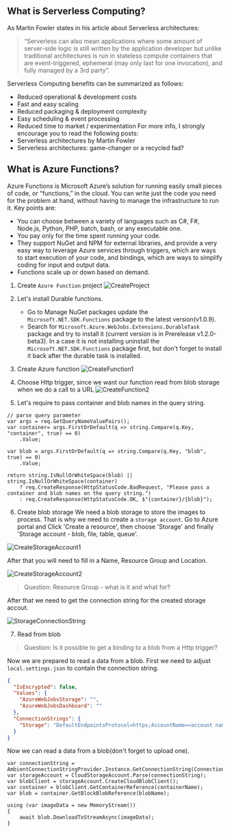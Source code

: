 ## What is Serverless Computing?
As Martin Fowler states in his article about Serverless architectures:

> “Serverless can also mean applications where some amount of server-side logic is still written by the application developer but unlike traditional architectures is run in stateless compute containers that are event-triggered, ephemeral (may only last for one invocation), and fully managed by a 3rd party”.

Serverless Computing benefits can be summarized as follows:
- Reduced operational & development costs
- Fast and easy scaling
- Reduced packaging & deployment complexity
- Easy scheduling & event processing
- Reduced time to market / experimentation
For more info, I strongly encourage you to read the following posts:
- Serverless architectures by Martin Fowler
- Serverless architectures: game-changer or a recycled fad?

## What is Azure Functions?
Azure Functions is Microsoft Azure’s solution for running easily small pieces of code, or “functions,” in the cloud. You can write just the code you need for the problem at hand, without having to manage the infrastructure to run it. Key points are:
- You can choose between a variety of languages such as C#, F#, Node.js, Python, PHP, batch, bash, or any executable one.
- You pay only for the time spent running your code.
- They support NuGet and NPM for external libraries, and provide a very easy way to leverage Azure services through triggers, which are ways to start execution of your code, and bindings, which are ways to simplify coding for input and output data.
- Functions scale up or down based on demand.

1. Create `Azure Function` project
![CreateProject]

2. Let's install Durable functions. 
   - Go to Manage NuGet packages update the `Microsoft.NET.SDK.Functions` package to the latest version(v1.0.9).
   - Search for `Microsoft.Azure.WebJobs.Extensions.DurableTask` package and try to install it (current version is in Prerelease v1.2.0-beta3). In a case it is not installing uninstall the `Microsoft.NET.SDK.Functions` package first, but don't forget to install it back after the durable task is installed.

3. Create Azure function
![CreateFunction1]

4. Choose Http trigger, since we want our function read from blob storage when we do a call to a URL
![CreateFunction2]

5. Let's require to pass container and blob names in the query string.
```CSharp
// parse query parameter
var args = req.GetQueryNameValuePairs();
var container= args.FirstOrDefault(q => string.Compare(q.Key, "container", true) == 0)
    .Value;

var blob = args.FirstOrDefault(q => string.Compare(q.Key, "blob", true) == 0)
    .Value;

return string.IsNullOrWhiteSpace(blob) || string.IsNullOrWhiteSpace(container)
    ? req.CreateResponse(HttpStatusCode.BadRequest, "Please pass a container and blob names on the query string.")
    : req.CreateResponse(HttpStatusCode.OK, $"{container}/{blob}");
```

6. Create blob storage
We need a blob storage to store the images to process. That is why we need to create a `storage account`. Go to Azure portal and Click 'Create a resource', then choose 'Storage' and finally 'Storage account - blob, file, table, queue'.

![CreateStorageAccount1]

After that you will need to fill in a Name, Resource Group and Location.

![CreateStorageAccount2]

> Question: Resource Group - what is it and what for?

After that we need to get the connection string for the created storage accout.

![StorageConnectionString]

7. Read from blob

> Question: Is it possible to get a binding to a blob from a Http trigger?

Now we are prepared to read a data from a blob. First we need to adjust `local.settings.json` to contain the connection string.

```Json
{
  "IsEncrypted": false,
  "Values": {
    "AzureWebJobsStorage": "",
    "AzureWebJobsDashboard": ""
  },
  "ConnectionStrings": {
    "Storage": "DefaultEndpointsProtocol=https;AccountName=<account name>;AccountKey=<account key>;EndpointSuffix=core.windows.net"
  }
}
```
Now we can read a data from a blob(don't forget to upload one).
```CSharp
var connectionString = AmbientConnectionStringProvider.Instance.GetConnectionString(ConnectionStringNames.Storage);
var storageAccount = CloudStorageAccount.Parse(connectionString);
var blobClient = storageAccount.CreateCloudBlobClient();
var container = blobClient.GetContainerReference(containerName);
var blob = container.GetBlockBlobReference(blobName);

using (var imageData = new MemoryStream())
{
    await blob.DownloadToStreamAsync(imageData);
}
```





[CreateProject]:images\001_CreateProj.png
[CreateFunction1]:images\002_AddFunction1.png
[CreateFunction2]:images\002_AddFunction2.png
[CreateStorageAccount1]:images\003_CreateStorageAccount.png
[CreateStorageAccount2]:images\004_CreateStorageAccount2.png
[StorageConnectionString]:images\005_StorageConnectionString.png
